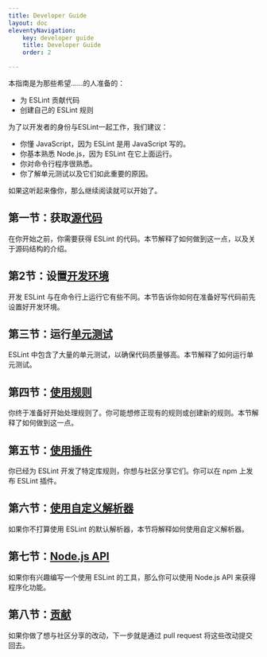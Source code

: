 ```yaml
---
title: Developer Guide
layout: doc
eleventyNavigation:
    key: developer guide 
    title: Developer Guide 
    order: 2

---
```


本指南是为那些希望……的人准备的：

* 为 ESLint 贡献代码
* 创建自己的 ESLint 规则

为了以开发者的身份与ESLint一起工作，我们建议：

* 你懂 JavaScript，因为 ESLint 是用 JavaScript 写的。
* 你基本熟悉 Node.js，因为 ESLint 在它上面运行。
* 你对命令行程序很熟悉。
* 你了解单元测试以及它们如此重要的原因。

如果这听起来像你，那么继续阅读就可以开始了。

## 第一节：获取[源代码](source-code)

在你开始之前，你需要获得 ESLint 的代码。本节解释了如何做到这一点，以及关于源码结构的介绍。

## 第2节：设置[开发环境](development-environment)

开发 ESLint 与在命令行上运行它有些不同。本节告诉你如何在准备好写代码前先设置好开发环境。

## 第三节：运行[单元测试](unit-tests)

ESLint 中包含了大量的单元测试，以确保代码质量够高。本节解释了如何运行单元测试。

## 第四节：[使用规则](working-with-rules)

你终于准备好开始处理规则了。你可能想修正现有的规则或创建新的规则。本节解释了如何做到这一点。

## 第五节：[使用插件](working-with-plugins)

你已经为 ESLint 开发了特定库规则，你想与社区分享它们。你可以在 npm 上发布 ESLint 插件。

## 第六节：[使用自定义解析器](working-with-custom-parsers)

如果你不打算使用 ESLint 的默认解析器，本节将解释如何使用自定义解析器。

## 第七节：[Node.js API](nodejs-api)

如果你有兴趣编写一个使用 ESLint 的工具，那么你可以使用 Node.js API 来获得程序化功能。

## 第八节：[贡献](contributing/)

如果你做了想与社区分享的改动，下一步就是通过 pull request 将这些改动提交回去。
